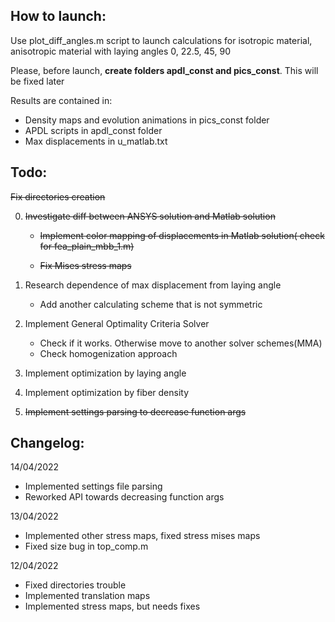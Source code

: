 ## How to launch:
Use plot_diff_angles.m script to launch calculations for isotropic material, 
anisotropic material with laying angles 0, 22.5, 45, 90

Please, before launch, **create folders apdl_const and pics_const**. This will be fixed later

Results are contained in:
+ Density maps and evolution animations in pics_const folder
+ APDL scripts in apdl_const folder
+ Max displacements in u_matlab.txt

## Todo:

~~Fix directories creation~~

0) ~~Investigate diff between ANSYS solution and Matlab solution~~

	+ ~~Implement color mapping of displacements in Matlab solution( check for fea_plain_mbb_1.m)~~

	+ ~~Fix Mises stress maps~~
1) Research dependence of max displacement from laying angle
	+ Add another calculating scheme that is not symmetric
2) Implement General Optimality Criteria Solver
	+ Check if it works. Otherwise move to another solver schemes(MMA)
	+ Check homogenization approach
3) Implement optimization by laying angle
4) Implement optimization by fiber density

5) ~~Implement settings parsing to decrease function args~~

## Changelog:
14/04/2022
+ Implemented settings file parsing
+ Reworked API towards decreasing function args

13/04/2022
+ Implemented other stress maps, fixed stress mises maps
+ Fixed size bug in top_comp.m

12/04/2022
+ Fixed directories trouble
+ Implemented translation maps
+ Implemented stress maps, but needs fixes
